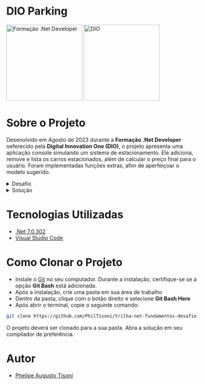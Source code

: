 # DIO Parking

<img style = "width: 200px" src = "https://hermes.dio.me/tracks/169e3d0f-263a-4efb-86c5-244bdf1ce8d6.png" alt = "Formação .Net Developer"> <img style = "width: 200px" src = "https://encrypted-tbn0.gstatic.com/images?q=tbn:ANd9GcRdjqTkPkxvNF5yqLhPRNhYXnwXuW422OWMGMyn2KkNTjRyuqZriAq26YEAK35FIOgKAwY&usqp=CAU" alt = "DIO"> 


# Sobre o Projeto

Desenolvido em Agosto de 2023 durante a **Formação .Net Developer** oeferecido pela **Digital Innovation One (DIO)**, o projeto apresenta uma aplicação console simulando um sistema de estacionamento. Ele adiciona, remove e lista os carros estacionados, além de calcular o preço final para o usuário. Foram implementadas funções extras, afim de aperfeiçoar o modelo sugerido.

<details><summary>Desafio</summary>

# DIO - Trilha .NET - Fundamentos
www.dio.me

## Desafio de projeto
Para este desafio, você precisará usar seus conhecimentos adquiridos no módulo de fundamentos, da trilha .NET da DIO.

## Contexto
Você foi contratado para construir um sistema para um estacionamento, que será usado para gerenciar os veículos estacionados e realizar suas operações, como por exemplo adicionar um veículo, remover um veículo (e exibir o valor cobrado durante o período) e listar os veículos.

## Proposta
Você precisará construir uma classe chamada "Estacionamento", conforme o diagrama abaixo:
![Diagrama de classe estacionamento](diagrama_classe_estacionamento.png)

A classe contém três variáveis, sendo:

**precoInicial**: Tipo decimal. É o preço cobrado para deixar seu veículo estacionado.

**precoPorHora**: Tipo decimal. É o preço por hora que o veículo permanecer estacionado.

**veiculos**: É uma lista de string, representando uma coleção de veículos estacionados. Contém apenas a placa do veículo.

A classe contém três métodos, sendo:

**AdicionarVeiculo**: Método responsável por receber uma placa digitada pelo usuário e guardar na variável **veiculos**.

**RemoverVeiculo**: Método responsável por verificar se um determinado veículo está estacionado, e caso positivo, irá pedir a quantidade de horas que ele permaneceu no estacionamento. Após isso, realiza o seguinte cálculo: **precoInicial** * **precoPorHora**, exibindo para o usuário.

**ListarVeiculos**: Lista todos os veículos presentes atualmente no estacionamento. Caso não haja nenhum, exibir a mensagem "Não há veículos estacionados".

Por último, deverá ser feito um menu interativo com as seguintes ações implementadas:
1. Cadastrar veículo
2. Remover veículo
3. Listar veículos
4. Encerrar


## Solução
O código está pela metade, e você deverá dar continuidade obedecendo as regras descritas acima, para que no final, tenhamos um programa funcional. Procure pela palavra comentada "TODO" no código, em seguida, implemente conforme as regras acima.

</details>

<details><summary>Solução</summary>

# Método Adicionar

Para adicionar um veículo no estacionamento, foi utilizado o método **Add()** para incluir itens em uma lista. Além disso, foram inseridos elementos visuais e uma
frase para informar o resultado do processo para o usuário:

```c#
        public void AdicionarVeiculo()
        {  
            Cabecalho.ExibirAdicionar();
            string placa = Console.ReadLine();            
            veiculos.Add(placa);
            Console.WriteLine("Veículo adicionado com sucesso!\n");
            Menu.RetornarMenu();
        }
```


## Método Remover:

Foi implementado a solicitação das informações da placa e da quantidade de horas que o veículo permaneceu estacionado, assim como o cálculo
do valor total que será cobrado. O veículo também foi removido da lista e foram adicionados elementos visuais para melhorar a experiência
do usuário:

```c#
        public void RemoverVeiculo()
        {
            Cabecalho.ExibirRemover();
            string placa = Console.ReadLine();
     
            if (veiculos.Any(x => x.ToUpper() == placa.ToUpper()))
            {
                Console.Write("Digite a quantidade de horas que o veículo permaneceu estacionado: ");                
                int horas = Convert.ToInt32(Console.ReadLine());
                decimal valorTotal = precoInicial + precoPorHora * horas; 
       
                veiculos.Remove(placa);
                Console.WriteLine($"O veículo {placa} foi removido e o preço total foi de: {valorTotal:C}");
            }
            else
            {
                Console.WriteLine("Desculpe, esse veículo não está estacionado aqui. Confira se digitou a placa corretamente");
            }

            Menu.RetornarMenu();
        }        
```

## Método Listar:

Para exibir os carros presentes na lista, foi utilizado um **foreach** com a inserção de um emoji:

```c#
   [...]

   foreach(string veiculo in veiculos)
  {
      Console.WriteLine("● " + veiculo);                    
  }
              
  [...]
```
 
## Extras:

- Foram inseridas as classes: **Cabecalho** e **Menu** para separar as funções e diminuir a sobrecarga de responsábilidade da classe **Program**
- Na classe **Menu** foi adicionado o método **RetornarMenu()** para evitar a repetição de código
- Na última linha da classe **Program** foi inserido o comando **Environment.Exit(0)**, afim de fechar a aplicação após o encerramento do programa 

</details>

# Tecnologias Utilizadas

- [.Net 7.0.302](https://dotnet.microsoft.com/en-us/download/dotnet/7.0) 
- [Visual Studio Code](https://code.visualstudio.com/download)

# Como Clonar o Projeto

- Instale o [Git](https://git-scm.com/downloads) no seu computador. Durante a instalação, certifique-se se a opção **Git Bash** está adicionada.
- Após a instalação, crie uma pasta em sua área de trabalho
- Dentro da pasta, clique com o botão direito e selecione **Git Bash Here**
- Após abrir o terminal, copie o seguinte comando:
   
```bash
git clone https://github.com/PhilTisoni/trilha-net-fundamentos-desafio.git
```
O projeto deverá ser clonado para a sua pasta. Abra a solução em seu compilador de preferência.


# Autor

- [Phelipe Augusto Tisoni](https://www.linkedin.com/in/phelipetisoni "Phelipe Linkedin")


